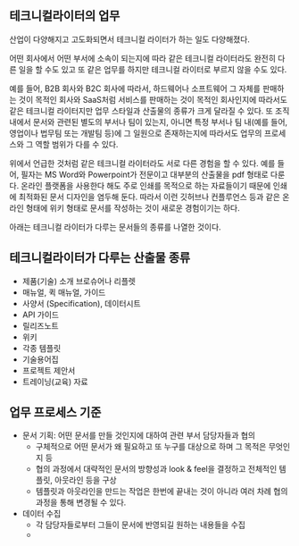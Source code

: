 ## 테크니컬라이터의 업무

산업이 다양해지고 고도화되면서 테크니컬 라이터가 하는 일도 다양해졌다. 

어떤 회사에서 어떤 부서에 소속이 되는지에 따라 같은 테크니컬 라이터라도 완전히 다른 일을 할 수도 있고 또 같은 업무를 하지만 테크니컬 라이터로 부르지 않을 수도 있다. 

예를 들어, B2B 회사와 B2C 회사에 따라서, 하드웨어나 소프트웨어 그 자체를 판매하는 것이 목적인 회사와 SaaS처럼 서비스를 판매하는 것이 목적인 회사인지에 따라서도 같은 테크니컬 라이터지만 업무 스타일과 산출물의 종류가 크게 달라질 수 있다. 또 조직 내에서 문서와 관련된 별도의 부서나 팀이 있는지, 아니면 특정 부서나 팀 내(예를 들어, 영업이나 법무팀 또는 개발팀 등)에 그 일원으로 존재하는지에 따라서도 업무의 프로세스와 그 역할 범위가 다를 수 있다.

위에서 언급한 것처럼 같은 테크니컬 라이터라도 서로 다른 경험을 할 수 있다. 예를 들어, 필자는 MS Word와 Powerpoint가 전문이고 대부분의 산출물을 pdf 형태로 다룬다. 온라인 플랫폼을 사용한다 해도 주로 인쇄를 목적으로 하는 자료들이기 때문에 인쇄에 최적화된 문서 디자인을 염두해 둔다. 따라서 이런 깃허브나 컨플루언스 등과 같은 온라인 형태에 위키 형태로 문서를 작성하는 것이 새로운 경험이기는 하다.   

아래는 테크니컬 라이터가 다루는 문서들의 종류를 나열한 것이다.


## 테크니컬라이터가 다루는 산출물 종류

- 제품(기술) 소개 브로슈어나 리플렛
- 매뉴얼, 퀵 매뉴얼, 가이드
- 사양서 (Specification), 데이터시트
- API 가이드
- 릴리즈노트
- 위키
- 각종 템플릿
- 기술용어집
- 프로젝트 제안서
- 트레이닝(교육) 자료

## 업무 프로세스 기준
- 문서 기획: 어떤 문서를 만들 것인지에 대하여 관련 부서 담당자들과 협의
  - 구체적으로 어떤 문서가 왜 필요하고 또 누구를 대상으로 하며 그 목적은 무엇인지 등
  - 협의 과정에서 대략적인 문서의 방향성과 look & feel을 결정하고 전체적인 템플릿, 아웃라인 등을 구상
  - 템플릿과 아웃라인을 만드는 작업은 한번에 끝내는 것이 아니라 여러 차례 협의 과정을 통해 변경될 수 있다.
- 데이터 수집
  - 각 담당자들로부터 그들이 문서에 반영되길 원하는 내용들을 수집
  - 

  
